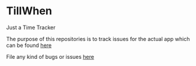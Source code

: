 # TillWhen

Just a Time Tracker

The purpose of this repositories is to track issues for the actual app which can be found [here](https://tillwhen.barelyhuman.dev)

File any kind of bugs or issues [here](https://github.com/barelyhuman/tillwhen-issues/issues)
